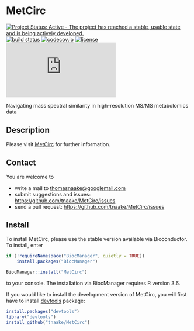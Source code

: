 # MetCirc

[![Project Status: Active - The project has reached a stable, usable state and is being actively developed.](http://www.repostatus.org/badges/latest/active.svg)](http://www.repostatus.org/#active)
[![build status](https://travis-ci.org/tnaake/MetCirc.svg?branch=master)](https://travis-ci.org/tnaake/MetCirc)
[![codecov.io](http://codecov.io/github/tnaake/MetCirc/coverage.svg?branch=master)](http://codecov.io/github/tnaake/MetCirc?branch=master)
[![license](http://img.shields.io/badge/license-GPL%20%28%3E=%203%29-brightgreen.svg?style=flat)](http://www.gnu.org/licenses/gpl-3.0.html)
[![BioC checks](http://bioconductor.org/checkResults/devel/bioc-LATEST/MetCirc/malbec1-checksrc.html)](http://bioconductor.org/checkResults/devel/bioc-LATEST/MetCirc/malbec1-checksrc.html)

Navigating mass spectral similarity in high-resolution MS/MS metabolomics data

## Description
Please visit [MetCirc](https://bioconductor.org/packages/MetCirc) for further information. 

## Contact 

You are welcome to 

 * write a mail to <thomasnaake@googlemail.com> 
 * submit suggestions and issues: <https://github.com/tnaake/MetCirc/issues>
 * send a pull request: <https://github.com/tnaake/MetCirc/issues> 

## Install
To install MetCirc, please use the stable version available via Bioconductor. 
To install, enter 

```r 
if (!requireNamespace("BiocManager", quietly = TRUE))
    install.packages("BiocManager")

BiocManager::install("MetCirc")
``` 

to your console. The installation via BiocManager requires R version 3.6. 


If you would like to install the development version of MetCirc, you will first
have to install [devtools](http://cran.r-project.org/web/packages/devtools/index.html) package: 

```r
install.packages("devtools")
library("devtools")
install_github("tnaake/MetCirc")
```


